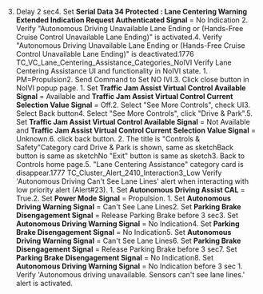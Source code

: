3. Delay 2 sec4. Set **Serial Data 34 Protected : Lane Centering Warning Extended Indication Request Authenticated Signal** = No Indication 2. Verify "Autonomous Driving Unavailable Lane Ending or (Hands-Free Cruise Control Unavailable Lane Ending)" is activated.4. Verify "Autonomous Driving Unavailable Lane Ending or (Hands-Free Cruise Control Unavailable Lane Ending)" is deactivated.1776 TC_VC_Lane_Centering_Assistance_Categories_NoIVI Verify Lane Centering Assistance UI and functionality in NoIVI state. 1. PM=Propulsion2. Send Command to Set NO IVI.3. Click close button in NoIVI popup page. 1. Set **Traffic Jam Assist Virtual Control Available Signal** = Available and **Traffic Jam Assist Virtual Control Current Selection Value Signal** = Off.2. Select "See More Controls", check UI3. Select Back button4. Select "See More Controls", click "Drive & Park".5. Set **Traffic Jam Assist Virtual Control Available Signal** = Not Available and **Traffic Jam Assist Virtual Control Current Selection Value Signal** = Unknown.6. click back button. 2. The title is "Controls & Safety"Category card Drive & Park is shown, same as sketchBack button is same as sketchNo "Exit" button is same as sketch3. Back to Controls home page.5. "Lane Centering Assistance" category card is disappear.1777 TC_Cluster_Alert_2410_Interaction3_Low Verify 'Autonomous Driving Can't See Lane Lines' alert when interacting with low priority alert (Alert#23). 1. Set **Autonomous Driving Assist CAL** = True.2. Set **Power Mode Signal** = Propulsion. 1. Set **Autonomous Driving Warning Signal** = Can't See Lane Lines2. Set **Parking Brake Disengagement Signal** = Release Parking Brake before 3 sec3. Set **Autonomous Driving Warning Signal** = No Indication4. Set **Parking Brake Disengagement Signal** = No Indication5. Set **Autonomous Driving Warning Signal** = Can't See Lane Lines6. Set **Parking Brake Disengagement Signal** = Release Parking Brake before 3 sec7. Set **Parking Brake Disengagement Signal** = No Indication8. Set **Autonomous Driving Warning Signal** = No Indication before 3 sec 1. Verify 'Autonomous driving unavailable. Sensors can't see lane lines.' alert is activated.